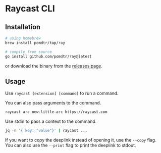 # Raycast CLI

## Installation

```sh
# using homebrew
brew install pomdtr/tap/ray

# compile from source
go install github.com/pomdtr/ray@latest
```

or download the binary from the [releases page](https://github.com/pomdtr/ray/releases).

## Usage

Use `raycast [extension] [command]` to run a command.

You can also pass arguments to the command.

```sh
raycast arc new-little-arc https://raycast.com
```

Use stdin to pass a context to the command.

```sh
jq -n '{ key: "value"}' | raycast ...
```

If you want to copy the deeplink instead of opening it, use the `--copy` flag.
You can also use the `--print` flag to print the deeplink to stdout.
